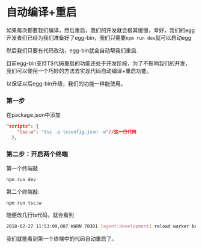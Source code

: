 # 自动编译+重启

如果每次都要我们编译，然后重启，我们的开发就会极其缓慢，幸好，我们的egg开发者们已经为我们准备好了egg-bin，我们只需要```npm run dev```就可以启动egg

然后我们只要有代码改动，egg-bin就会自动帮我们重启.

目前egg-bin支持TS代码重启的功能还处于开发阶段，为了不影响我们的开发，我们可以使用一个巧妙的方法去实现代码自动编译+重启功能。

以保证以后egg-bin升级，我们的功能一样能使用。


### 第一步
在package.json中添加

```json
"scripts": {
    "tsc:w": "tsc -p tsconfig.json -w"//这一行代码
  },
```

### 第二步：开启两个终端

第一个终端敲
```
npm run dev
```

第二个终端敲:
```
npm run tsc:w

```

随便改几行ts代码，就会看到
```bash
2018-02-27 11:53:09,007 WARN 78381 [agent:development] reload worker because /Users/zf/Desktop/burnjs/egg-fitness-dashboard/app/controller/home.js change
```
我们就能看到第一个终端中的代码自动重启了。

